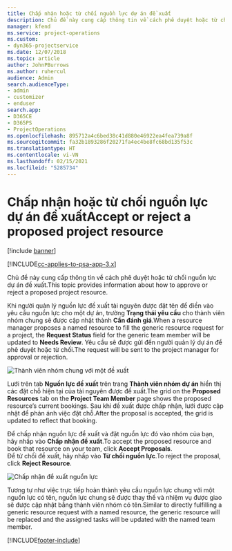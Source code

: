 ```yaml
---
title: Chấp nhận hoặc từ chối nguồn lực dự án đề xuất
description: Chủ đề này cung cấp thông tin về cách phê duyệt hoặc từ chối nguồn lực dự án đề xuất.
manager: kfend
ms.service: project-operations
ms.custom:
- dyn365-projectservice
ms.date: 12/07/2018
ms.topic: article
author: JohnPBurrows
ms.author: ruhercul
audience: Admin
search.audienceType:
- admin
- customizer
- enduser
search.app:
- D365CE
- D365PS
- ProjectOperations
ms.openlocfilehash: 895712a4c6bed38c41d880e46922ea4fea739a8f
ms.sourcegitcommit: fa32b1893286f20271fa4ec4be8fc68bd135f53c
ms.translationtype: HT
ms.contentlocale: vi-VN
ms.lasthandoff: 02/15/2021
ms.locfileid: "5285734"
---
```

# <a name="accept-or-reject-a-proposed-project-resource"></a><span data-ttu-id="1277e-103">Chấp nhận hoặc từ chối nguồn lực dự án đề xuất</span><span class="sxs-lookup"><span data-stu-id="1277e-103">Accept or reject a proposed project resource</span></span>

[!include [banner](../includes/psa-now-project-operations.md)]

[!INCLUDE[cc-applies-to-psa-app-3.x](../includes/cc-applies-to-psa-app-3x.md)]

<span data-ttu-id="1277e-104">Chủ đề này cung cấp thông tin về cách phê duyệt hoặc từ chối nguồn lực dự án đề xuất.</span><span class="sxs-lookup"><span data-stu-id="1277e-104">This topic provides information about how to approve or reject a proposed project resource.</span></span>

<span data-ttu-id="1277e-105">Khi người quản lý nguồn lực đề xuất tài nguyên được đặt tên để điền vào yêu cầu nguồn lực cho một dự án, trường **Trạng thái yêu cầu** cho thành viên nhóm chung sẽ được cập nhật thành **Cần đánh giá**.</span><span class="sxs-lookup"><span data-stu-id="1277e-105">When a resource manager proposes a named resource to fill the generic resource request for a project, the **Request Status** field for the generic team member will be updated to **Needs Review**.</span></span> <span data-ttu-id="1277e-106">Yêu cầu sẽ được gửi đến người quản lý dự án để phê duyệt hoặc từ chối.</span><span class="sxs-lookup"><span data-stu-id="1277e-106">The request will be sent to the project manager for approval or rejection.</span></span>

![Thành viên nhóm chung với một đề xuất](media/RM-how-to-19.png)

<span data-ttu-id="1277e-108">Lưới trên tab **Nguồn lực đề xuất** trên trang **Thành viên nhóm dự án** hiển thị các đặt chỗ hiện tại của tài nguyên được đề xuất.</span><span class="sxs-lookup"><span data-stu-id="1277e-108">The grid on the **Proposed Resources** tab on the **Project Team Member** page shows the proposed resource’s current bookings.</span></span> <span data-ttu-id="1277e-109">Sau khi đề xuất được chấp nhận, lưới được cập nhật để phản ánh việc đặt chỗ.</span><span class="sxs-lookup"><span data-stu-id="1277e-109">After the proposal is accepted, the grid is updated to reflect that booking.</span></span> 

<span data-ttu-id="1277e-110">Để chấp nhận nguồn lực đề xuất và đặt nguồn lực đó vào nhóm của bạn, hãy nhấp vào **Chấp nhận đề xuất**.</span><span class="sxs-lookup"><span data-stu-id="1277e-110">To accept the proposed resource and book that resource on your team, click **Accept Proposals**.</span></span>  
<span data-ttu-id="1277e-111">Để từ chối đề xuất, hãy nhấp vào **Từ chối nguồn lực**.</span><span class="sxs-lookup"><span data-stu-id="1277e-111">To reject the proposal, click **Reject Resource**.</span></span>

![Chấp nhận đề xuất nguồn lực](media/RM-how-to-20.png) 

<span data-ttu-id="1277e-113">Tương tự như việc trực tiếp hoàn thành yêu cầu nguồn lực chung với một nguồn lực có tên, nguồn lực chung sẽ được thay thế và nhiệm vụ được giao sẽ được cập nhật bằng thành viên nhóm có tên.</span><span class="sxs-lookup"><span data-stu-id="1277e-113">Similar to directly fulfilling a generic resource request with a named resource, the generic resource will be replaced and the assigned tasks will be updated with the named team member.</span></span>


[!INCLUDE[footer-include](../includes/footer-banner.md)]